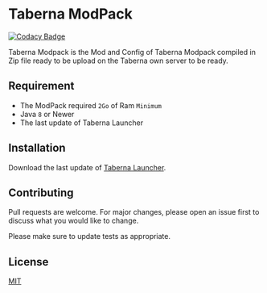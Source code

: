 # Taberna ModPack

[![Codacy Badge](https://api.codacy.com/project/badge/Grade/26714707da14451982c12077cd7764f1)](https://app.codacy.com/manual/yoann.2001/Taberna-ModPack?utm_source=github.com&utm_medium=referral&utm_content=yoannbt2001/Taberna-ModPack&utm_campaign=Badge_Grade_Settings)

Taberna Modpack is the Mod and Config of Taberna Modpack compiled in Zip file ready to be upload on the Taberna own server to be ready.

## Requirement 

-   The ModPack required `2Go` of Ram `Minimum`
-   Java `8` or Newer
-   The last update of Taberna Launcher

## Installation

Download the last update of [Taberna Launcher](https://github.com/yoannbt2001/Taberna-ModPack/releases/latest).

## Contributing
Pull requests are welcome. For major changes, please open an issue first to discuss what you would like to change.

Please make sure to update tests as appropriate.

## License
[MIT](https://choosealicense.com/licenses/mit/)

